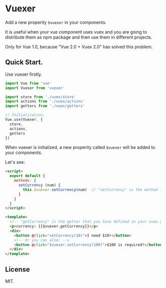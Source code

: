 # Vuexer

Add a new properity `$vuexer` in your components.

It is useful when your vue component uses vuex and you are going to distribute them as npm package and then use them in different projects.

Only for Vue 1.0, because "Vue 2.0 + Vuex 2.0" has solved this problem.

## Quick Start.

Use vuexer firstly.

```javascript
import Vue from 'vue'
import Vuexer from 'vuexer'

import store from './vuex/store'
import actions from './vuex/actions'
import getters from './vuex/getters'

// Initialization.
Vue.use(Vuexer, {
  store,
  actions,
  getters
})
```

When vuexer is initialized, a new properity called `$vuexer` will be added to your components.

Let's see:

```html
<script>
  export default {
    methods: {
      setCurrency (num) {
        this.$vuexer.setCurrency(num)  // "setCurrency" is the method that you defined in your vuex actions.
      }
    }
  }
</script>

<template>
  <!-- "getCurrency" is the getter that you have defined in your vuex getters. -->
  <p>currency: {{$vuexer.getCurrency}}</p>
  <div>
    <button @click="setCurrency(10)">I need $10!</button>
    <!-- Or you can also: -->
    <button @click="$vuexer.setCurrency(100)">$100 is required!</button>
  </div>
</template>
```

## License
MIT.
